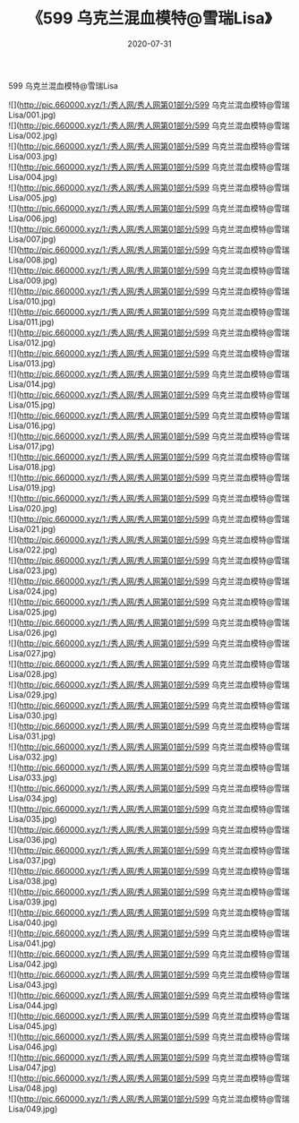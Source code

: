 ﻿---
layout: post
title:  《599 乌克兰混血模特@雪瑞Lisa》
date:   2020-07-31
img: http://pic.660000.xyz/1:/秀人网/秀人网第01部分/599 乌克兰混血模特@雪瑞Lisa/000.jpg
categories: [美女, 清纯, 唯美]
---

599 乌克兰混血模特@雪瑞Lisa

  ![](http://pic.660000.xyz/1:/秀人网/秀人网第01部分/599 乌克兰混血模特@雪瑞Lisa/001.jpg) <br> ![](http://pic.660000.xyz/1:/秀人网/秀人网第01部分/599 乌克兰混血模特@雪瑞Lisa/002.jpg) <br> ![](http://pic.660000.xyz/1:/秀人网/秀人网第01部分/599 乌克兰混血模特@雪瑞Lisa/003.jpg) <br> ![](http://pic.660000.xyz/1:/秀人网/秀人网第01部分/599 乌克兰混血模特@雪瑞Lisa/004.jpg) <br> ![](http://pic.660000.xyz/1:/秀人网/秀人网第01部分/599 乌克兰混血模特@雪瑞Lisa/005.jpg) <br> ![](http://pic.660000.xyz/1:/秀人网/秀人网第01部分/599 乌克兰混血模特@雪瑞Lisa/006.jpg) <br> ![](http://pic.660000.xyz/1:/秀人网/秀人网第01部分/599 乌克兰混血模特@雪瑞Lisa/007.jpg) <br> ![](http://pic.660000.xyz/1:/秀人网/秀人网第01部分/599 乌克兰混血模特@雪瑞Lisa/008.jpg) <br> ![](http://pic.660000.xyz/1:/秀人网/秀人网第01部分/599 乌克兰混血模特@雪瑞Lisa/009.jpg) <br> ![](http://pic.660000.xyz/1:/秀人网/秀人网第01部分/599 乌克兰混血模特@雪瑞Lisa/010.jpg) <br> ![](http://pic.660000.xyz/1:/秀人网/秀人网第01部分/599 乌克兰混血模特@雪瑞Lisa/011.jpg) <br> ![](http://pic.660000.xyz/1:/秀人网/秀人网第01部分/599 乌克兰混血模特@雪瑞Lisa/012.jpg) <br> ![](http://pic.660000.xyz/1:/秀人网/秀人网第01部分/599 乌克兰混血模特@雪瑞Lisa/013.jpg) <br> ![](http://pic.660000.xyz/1:/秀人网/秀人网第01部分/599 乌克兰混血模特@雪瑞Lisa/014.jpg) <br> ![](http://pic.660000.xyz/1:/秀人网/秀人网第01部分/599 乌克兰混血模特@雪瑞Lisa/015.jpg) <br> ![](http://pic.660000.xyz/1:/秀人网/秀人网第01部分/599 乌克兰混血模特@雪瑞Lisa/016.jpg) <br> ![](http://pic.660000.xyz/1:/秀人网/秀人网第01部分/599 乌克兰混血模特@雪瑞Lisa/017.jpg) <br> ![](http://pic.660000.xyz/1:/秀人网/秀人网第01部分/599 乌克兰混血模特@雪瑞Lisa/018.jpg) <br> ![](http://pic.660000.xyz/1:/秀人网/秀人网第01部分/599 乌克兰混血模特@雪瑞Lisa/019.jpg) <br> ![](http://pic.660000.xyz/1:/秀人网/秀人网第01部分/599 乌克兰混血模特@雪瑞Lisa/020.jpg) <br> ![](http://pic.660000.xyz/1:/秀人网/秀人网第01部分/599 乌克兰混血模特@雪瑞Lisa/021.jpg) <br> ![](http://pic.660000.xyz/1:/秀人网/秀人网第01部分/599 乌克兰混血模特@雪瑞Lisa/022.jpg) <br> ![](http://pic.660000.xyz/1:/秀人网/秀人网第01部分/599 乌克兰混血模特@雪瑞Lisa/023.jpg) <br> ![](http://pic.660000.xyz/1:/秀人网/秀人网第01部分/599 乌克兰混血模特@雪瑞Lisa/024.jpg) <br> ![](http://pic.660000.xyz/1:/秀人网/秀人网第01部分/599 乌克兰混血模特@雪瑞Lisa/025.jpg) <br> ![](http://pic.660000.xyz/1:/秀人网/秀人网第01部分/599 乌克兰混血模特@雪瑞Lisa/026.jpg) <br> ![](http://pic.660000.xyz/1:/秀人网/秀人网第01部分/599 乌克兰混血模特@雪瑞Lisa/027.jpg) <br> ![](http://pic.660000.xyz/1:/秀人网/秀人网第01部分/599 乌克兰混血模特@雪瑞Lisa/028.jpg) <br> ![](http://pic.660000.xyz/1:/秀人网/秀人网第01部分/599 乌克兰混血模特@雪瑞Lisa/029.jpg) <br> ![](http://pic.660000.xyz/1:/秀人网/秀人网第01部分/599 乌克兰混血模特@雪瑞Lisa/030.jpg) <br> ![](http://pic.660000.xyz/1:/秀人网/秀人网第01部分/599 乌克兰混血模特@雪瑞Lisa/031.jpg) <br> ![](http://pic.660000.xyz/1:/秀人网/秀人网第01部分/599 乌克兰混血模特@雪瑞Lisa/032.jpg) <br> ![](http://pic.660000.xyz/1:/秀人网/秀人网第01部分/599 乌克兰混血模特@雪瑞Lisa/033.jpg) <br> ![](http://pic.660000.xyz/1:/秀人网/秀人网第01部分/599 乌克兰混血模特@雪瑞Lisa/034.jpg) <br> ![](http://pic.660000.xyz/1:/秀人网/秀人网第01部分/599 乌克兰混血模特@雪瑞Lisa/035.jpg) <br> ![](http://pic.660000.xyz/1:/秀人网/秀人网第01部分/599 乌克兰混血模特@雪瑞Lisa/036.jpg) <br> ![](http://pic.660000.xyz/1:/秀人网/秀人网第01部分/599 乌克兰混血模特@雪瑞Lisa/037.jpg) <br> ![](http://pic.660000.xyz/1:/秀人网/秀人网第01部分/599 乌克兰混血模特@雪瑞Lisa/038.jpg) <br> ![](http://pic.660000.xyz/1:/秀人网/秀人网第01部分/599 乌克兰混血模特@雪瑞Lisa/039.jpg) <br> ![](http://pic.660000.xyz/1:/秀人网/秀人网第01部分/599 乌克兰混血模特@雪瑞Lisa/040.jpg) <br> ![](http://pic.660000.xyz/1:/秀人网/秀人网第01部分/599 乌克兰混血模特@雪瑞Lisa/041.jpg) <br> ![](http://pic.660000.xyz/1:/秀人网/秀人网第01部分/599 乌克兰混血模特@雪瑞Lisa/042.jpg) <br> ![](http://pic.660000.xyz/1:/秀人网/秀人网第01部分/599 乌克兰混血模特@雪瑞Lisa/043.jpg) <br> ![](http://pic.660000.xyz/1:/秀人网/秀人网第01部分/599 乌克兰混血模特@雪瑞Lisa/044.jpg) <br> ![](http://pic.660000.xyz/1:/秀人网/秀人网第01部分/599 乌克兰混血模特@雪瑞Lisa/045.jpg) <br> ![](http://pic.660000.xyz/1:/秀人网/秀人网第01部分/599 乌克兰混血模特@雪瑞Lisa/046.jpg) <br> ![](http://pic.660000.xyz/1:/秀人网/秀人网第01部分/599 乌克兰混血模特@雪瑞Lisa/047.jpg) <br> ![](http://pic.660000.xyz/1:/秀人网/秀人网第01部分/599 乌克兰混血模特@雪瑞Lisa/048.jpg) <br> ![](http://pic.660000.xyz/1:/秀人网/秀人网第01部分/599 乌克兰混血模特@雪瑞Lisa/049.jpg) <br>